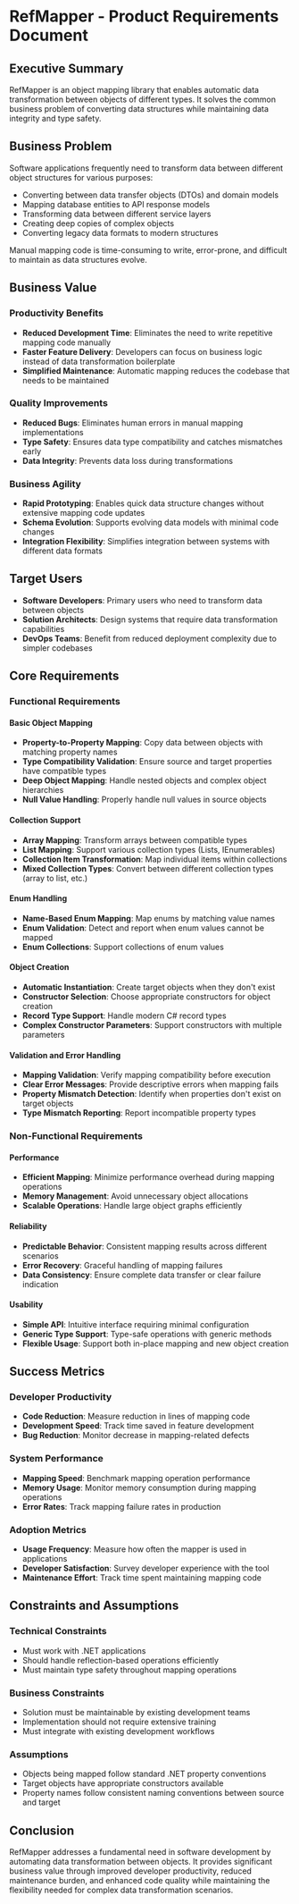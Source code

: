 # RefMapper - Product Requirements Document

## Executive Summary

RefMapper is an object mapping library that enables automatic data transformation between objects of different types. It solves the common business problem of converting data structures while maintaining data integrity and type safety.

## Business Problem

Software applications frequently need to transform data between different object structures for various purposes:
- Converting between data transfer objects (DTOs) and domain models
- Mapping database entities to API response models
- Transforming data between different service layers
- Creating deep copies of complex objects
- Converting legacy data formats to modern structures

Manual mapping code is time-consuming to write, error-prone, and difficult to maintain as data structures evolve.

## Business Value

### Productivity Benefits
- **Reduced Development Time**: Eliminates the need to write repetitive mapping code manually
- **Faster Feature Delivery**: Developers can focus on business logic instead of data transformation boilerplate
- **Simplified Maintenance**: Automatic mapping reduces the codebase that needs to be maintained

### Quality Improvements
- **Reduced Bugs**: Eliminates human errors in manual mapping implementations
- **Type Safety**: Ensures data type compatibility and catches mismatches early
- **Data Integrity**: Prevents data loss during transformations

### Business Agility
- **Rapid Prototyping**: Enables quick data structure changes without extensive mapping code updates
- **Schema Evolution**: Supports evolving data models with minimal code changes
- **Integration Flexibility**: Simplifies integration between systems with different data formats

## Target Users

- **Software Developers**: Primary users who need to transform data between objects
- **Solution Architects**: Design systems that require data transformation capabilities
- **DevOps Teams**: Benefit from reduced deployment complexity due to simpler codebases

## Core Requirements

### Functional Requirements

#### Basic Object Mapping
- **Property-to-Property Mapping**: Copy data between objects with matching property names
- **Type Compatibility Validation**: Ensure source and target properties have compatible types
- **Deep Object Mapping**: Handle nested objects and complex object hierarchies
- **Null Value Handling**: Properly handle null values in source objects

#### Collection Support
- **Array Mapping**: Transform arrays between compatible types
- **List Mapping**: Support various collection types (Lists, IEnumerables)
- **Collection Item Transformation**: Map individual items within collections
- **Mixed Collection Types**: Convert between different collection types (array to list, etc.)

#### Enum Handling
- **Name-Based Enum Mapping**: Map enums by matching value names
- **Enum Validation**: Detect and report when enum values cannot be mapped
- **Enum Collections**: Support collections of enum values

#### Object Creation
- **Automatic Instantiation**: Create target objects when they don't exist
- **Constructor Selection**: Choose appropriate constructors for object creation
- **Record Type Support**: Handle modern C# record types
- **Complex Constructor Parameters**: Support constructors with multiple parameters

#### Validation and Error Handling
- **Mapping Validation**: Verify mapping compatibility before execution
- **Clear Error Messages**: Provide descriptive errors when mapping fails
- **Property Mismatch Detection**: Identify when properties don't exist on target objects
- **Type Mismatch Reporting**: Report incompatible property types

### Non-Functional Requirements

#### Performance
- **Efficient Mapping**: Minimize performance overhead during mapping operations
- **Memory Management**: Avoid unnecessary object allocations
- **Scalable Operations**: Handle large object graphs efficiently

#### Reliability
- **Predictable Behavior**: Consistent mapping results across different scenarios
- **Error Recovery**: Graceful handling of mapping failures
- **Data Consistency**: Ensure complete data transfer or clear failure indication

#### Usability
- **Simple API**: Intuitive interface requiring minimal configuration
- **Generic Type Support**: Type-safe operations with generic methods
- **Flexible Usage**: Support both in-place mapping and new object creation

## Success Metrics

### Developer Productivity
- **Code Reduction**: Measure reduction in lines of mapping code
- **Development Speed**: Track time saved in feature development
- **Bug Reduction**: Monitor decrease in mapping-related defects

### System Performance
- **Mapping Speed**: Benchmark mapping operation performance
- **Memory Usage**: Monitor memory consumption during mapping operations
- **Error Rates**: Track mapping failure rates in production

### Adoption Metrics
- **Usage Frequency**: Measure how often the mapper is used in applications
- **Developer Satisfaction**: Survey developer experience with the tool
- **Maintenance Effort**: Track time spent maintaining mapping code

## Constraints and Assumptions

### Technical Constraints
- Must work with .NET applications
- Should handle reflection-based operations efficiently
- Must maintain type safety throughout mapping operations

### Business Constraints
- Solution must be maintainable by existing development teams
- Implementation should not require extensive training
- Must integrate with existing development workflows

### Assumptions
- Objects being mapped follow standard .NET property conventions
- Target objects have appropriate constructors available
- Property names follow consistent naming conventions between source and target

## Conclusion

RefMapper addresses a fundamental need in software development by automating data transformation between objects. It provides significant business value through improved developer productivity, reduced maintenance burden, and enhanced code quality while maintaining the flexibility needed for complex data transformation scenarios.
